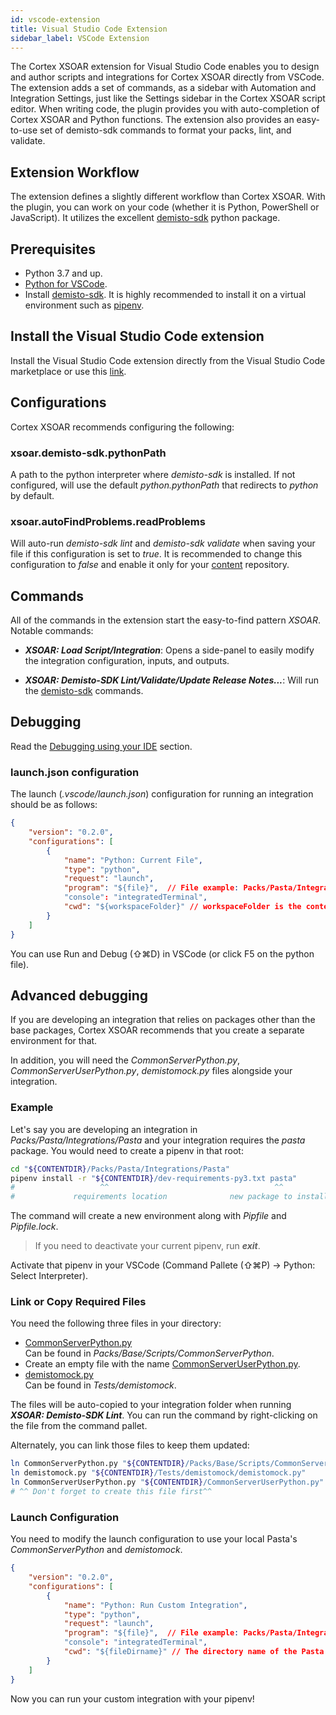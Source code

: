 ```yaml
---
id: vscode-extension
title: Visual Studio Code Extension
sidebar_label: VSCode Extension
---
```

The Cortex XSOAR extension for Visual Studio Code enables you to design and author scripts and integrations for Cortex XSOAR directly from VSCode. The extension adds a set of commands, as a sidebar with Automation and Integration Settings, just like the Settings sidebar in the Cortex XSOAR script editor. When writing code, the plugin provides you with auto-completion of Cortex XSOAR and Python functions.
The extension also provides an easy-to-use set of demisto-sdk commands to format your packs, lint, and validate.

## Extension Workflow

The extension defines a slightly different workflow than Cortex XSOAR. With the plugin, you can work on your code (whether it is Python, PowerShell or JavaScript).
It utilizes the excellent [demisto-sdk](./demisto-sdk) python package.

## Prerequisites

* Python 3.7 and up.
* [Python for VSCode](https://marketplace.visualstudio.com/items?itemName=ms-python.python).
* Install [demisto-sdk](../concepts/demisto-sdk#installation-and-setup). It is highly recommended to install it on a virtual environment such as [pipenv](https://pipenv.pypa.io/en/latest/).

## Install the Visual Studio Code extension

Install the Visual Studio Code extension directly from the Visual Studio Code marketplace or use this [link](https://marketplace.visualstudio.com/items?itemName=CortexXSOARext.xsoar).

## Configurations

Cortex XSOAR recommends configuring the following:

### xsoar.demisto-sdk.pythonPath

A path to the python interpreter where *demisto-sdk* is installed. If not configured, will use the default *python.pythonPath* that redirects to *python* by default.

### xsoar.autoFindProblems.readProblems

Will auto-run *demisto-sdk lint* and *demisto-sdk validate* when saving your file if this configuration is set to *true*.
It is recommended to change this configuration to *false* and enable it only for your [content](https://github.com/demisto/content/) repository.

## Commands

All of the commands in the extension start the easy-to-find pattern *XSOAR*.  
Notable commands:

* ***XSOAR: Load Script/Integration***: Opens a side-panel to easily modify the integration configuration, inputs, and outputs.

* ***XSOAR: Demisto-SDK Lint/Validate/Update Release Notes...***: Will run the [demisto-sdk](https://github.com/demisto/demisto-sdk/) commands.

## Debugging

Read the [Debugging using your IDE](../integrations/debugging#Debugging%20using%20your%20IDE) section.

### launch.json configuration

The launch (*.vscode/launch.json*) configuration for running an integration should be as follows:

```json title=".vscode/launch.json"
{
    "version": "0.2.0",
    "configurations": [
        {
            "name": "Python: Current File",
            "type": "python",
            "request": "launch",
            "program": "${file}",  // File example: Packs/Pasta/Integrations/Pasta/Pasta.py
            "console": "integratedTerminal",
            "cwd": "${workspaceFolder}" // workspaceFolder is the content repository
        }
    ]
}
```

You can use Run and Debug (⇧⌘D) in VSCode (or click F5 on the python file).

## Advanced debugging

If you are developing an integration that relies on packages other than the base packages, Cortex XSOAR recommends that you create a separate environment for that.

In addition, you will need the *CommonServerPython.py*, *CommonServerUserPython.py*, *demistomock.py* files alongside your integration.

### Example

Let's say you are developing an integration in *Packs/Pasta/Integrations/Pasta* and your integration requires the *pasta* package.
You would need to create a pipenv in that root:


```bash
cd "${CONTENTDIR}/Packs/Pasta/Integrations/Pasta"
pipenv install -r "${CONTENTDIR}/dev-requirements-py3.txt pasta"
#                   ^^                                     ^^
#             requirements location              new package to install
```

The command will create a new environment along with *Pipfile* and *Pipfile.lock*.

> If you need to deactivate your current pipenv, run ***exit***.

Activate that pipenv in your VSCode (Command Pallete (⇧⌘P) -> Python: Select Interpreter).

### Link or Copy Required Files

You need the following three files in your directory:

* [CommonServerPython.py](https://github.com/demisto/content/tree/master/Packs/Base/Scripts/CommonServerPython)  
Can be found in *Packs/Base/Scripts/CommonServerPython*.
* Create an empty file with the name [CommonServerUserPython.py](https://xsoar.pan.dev/docs/reference/scripts/common-server-user-python).
* [demistomock.py](https://github.com/demisto/content/tree/master/Tests/demistomock)  
Can be found in *Tests/demistomock*.

The files will be auto-copied to your integration folder when running ***XSOAR: Demisto-SDK Lint***. You can run the command by right-clicking on the file from the command pallet.

Alternately, you can link those files to keep them updated:

```bash title="In your integration directory"
ln CommonServerPython.py "${CONTENTDIR}/Packs/Base/Scripts/CommonServerPython.py"
ln demistomock.py "${CONTENTDIR}/Tests/demistomock/demistomock.py"
ln CommonServerUserPython.py "${CONTENTDIR}/CommonServerUserPython.py"
# ^^ Don't forget to create this file first^^
```

### Launch Configuration

You need to modify the launch configuration to use your local Pasta's *CommonServerPython* and *demistomock*.

```json title=".vscode/launch.json"
{
    "version": "0.2.0",
    "configurations": [
        {
            "name": "Python: Run Custom Integration",
            "type": "python",
            "request": "launch",
            "program": "${file}",  // File example: Packs/Pasta/Integrations/Pasta/Pasta.py
            "console": "integratedTerminal",
            "cwd": "${fileDirname}" // The directory name of the Pasta integration (Packs/Pasta/Integrations/Pasta/).
        }
    ]
}
```

Now you can run your custom integration with your pipenv!
